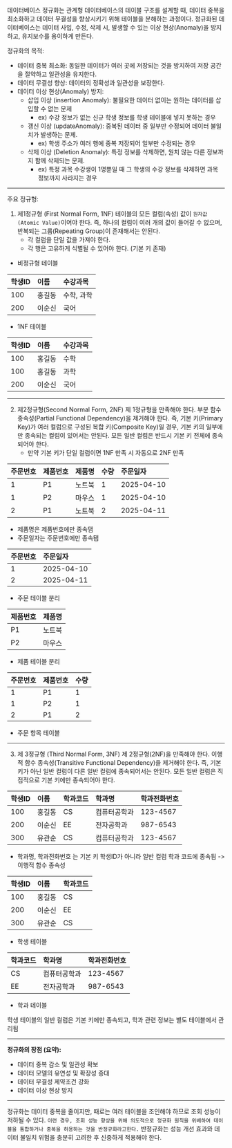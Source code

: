 데이터베이스 정규화는 관계형 데이터베이스의 테이블 구조를 설계할 때, 데이터 중복을 최소화하고 데이터 무결성을 향상시키기 위해 테이블을 분해하는 과정이다. 정규화된 데이터베이스는 데이터 사입, 수정, 삭제 시, 발생할 수 있는 이상 현상(Anomaly)을 방지하고, 유지보수를 용이하게 만든다. 

정규화의 목적:
- 데이터 중복 최소화: 동일한 데이터가 여러 곳에 저장되는 것을 방지하여 저장 공간을 절약하고 일관성을 유지한다. 
- 데이터 무결성 향상: 데이터의 정확성과 일관성을 보장한다. 
- 데이터 이상 현상(Anomaly) 방지:
	- 삽입 이상 (insertion Anomaly): 불필요한 데이터 없이는 원하는 데이터를 삽입할 수 없는 문제
		- ex) 수강 정보가 없는 신규 학생 정보를 학생 테이블에 넣지 못하는 경우 
	- 갱신 이상 (updateAnomaly): 중복된 데이터 중 일부만 수정되어 데이터 불일치가 발생하는 문제. 
		- ex) 학생 주소가 여러 행에 중복 저장되어 일부만 수정되는 경우
	- 삭제 이상 (Deletion Anomaly): 특정 정보를 삭제하면, 원치 않는 다른 정보까지 함께 삭제되는 문제.
		- ex) 특정 과목 수강생이 1명뿐일 때 그 학생의 수강 정보를 삭제하면 과목 정보까지 사라지는 경우 

----------------------------------------------------
주요 정규형:
1. 제1정규형 (First Normal Form, 1NF)
	테이블의 모든 컬럼(속성) 값이 `원자값(Atomic Value)`이어야 한다. 즉, 하나의 컬럼이 여러 개의 값이 들어갈 수 없으며, 반복되는 그룹(Repeating Group)이 존재해서는 안된다. 
	- 각 컬럼을 단일 값을 가져야 한다.
	- 각 행은 고유하게 식별될 수 있어야 한다. (기본 키 존재)


- 비정규형 테이블

| 학생ID | 이름  | 수강과목   |
| :--- | :-- | :----- |
| 100  | 홍길동 | 수학, 과학 |
| 200  | 이순신 | 국어     |

- 1NF 테이블

| 학생ID | 이름  | 수강과목 |
| :--- | :-- | :--- |
| 100  | 홍길동 | 수학   |
| 100  | 홍길동 | 과학   |
| 200  | 이순신 | 국어   |

----------------------------------------------------------------------

2. 제2정규형(Second Normal Form, 2NF)
	제 1정규형을 만족해야 한다. 
	부분 함수 종속성(Partial Functional Dependency)을 제거해야 한다. 즉, 기본 키(Primary Key)가 여러 컬럼으로 구성된 복합 키(Composite Key)일 경우, 기본 키의 일부에만 종속되는 컬럼이 있어서는 안된다. 모든 일반 컬럼은 반드시 기본 키 전체에 종속되어야 한다. 
	- 만약 기본 키가 단일 컬럼이면 1NF 만족 시 자동으로 2NF 만족

| 주문번호 | 제품번호 | 제품명 | 수량  | 주문일자       |
| :--- | :--- | :-- | :-- | :--------- |
| 1    | P1   | 노트북 | 1   | 2025-04-10 |
| 1    | P2   | 마우스 | 1   | 2025-04-10 |
| 2    | P1   | 노트북 | 2   | 2025-04-11 |
- 제품명은 제품번호에만 종속댐
- 주문일자는 주문번호에만 종속됌

| 주문번호 | 주문일자       |
| :--- | :--------- |
| 1    | 2025-04-10 |
| 2    | 2025-04-11 |
- 주문 테이블 분리

| 제품번호 | 제품명 |
| :--- | :-- |
| P1   | 노트북 |
| P2   | 마우스 |
- 제품 테이블 분리

| 주문번호 | 제품번호 | 수량  |
| :--- | :--- | :-- |
| 1    | P1   | 1   |
| 1    | P2   | 1   |
| 2    | P1   | 2   |
- 주문 항목 테이블 

---------------------------------------------------------------------

3. 제 3정규형 (Third Normal Form, 3NF)
	제 2정규형(2NF)을 만족해야 한다. 
	이행적 함수 종속성(Transitive Functional Dependency)을 제거해야 한다. 즉, 기본 키가 아닌 일반 컬럼이 다른 일반 컬럼에 종속되어서는 안된다. 모든 일반 컬럼은 직접적으로 기본 키에만 종속되어야 한다. 

| 학생ID | 이름  | 학과코드 | 학과명    | 학과전화번호   |
| :--- | :-- | :--- | :----- | :------- |
| 100  | 홍길동 | CS   | 컴퓨터공학과 | 123-4567 |
| 200  | 이순신 | EE   | 전자공학과  | 987-6543 |
| 300  | 유관순 | CS   | 컴퓨터공학과 | 123-4567 |

- 학과명, 학과전화번호 는 기본 키 학생ID가 아니라 일반 컬럼 학과 코드에 종속됨 -> 이행적 함수 종속성

| 학생ID | 이름  | 학과코드 |
| :--- | :-- | :--- |
| 100  | 홍길동 | CS   |
| 200  | 이순신 | EE   |
| 300  | 유관순 | CS   |
- 학생 테이블 

| 학과코드 | 학과명    | 학과전화번호   |
| :--- | :----- | :------- |
| CS   | 컴퓨터공학과 | 123-4567 |
| EE   | 전자공학과  | 987-6543 |
- 학과 테이블

학생 테이블의 일반 컬럼은 기본 키에만 종속되고, 학과 관련 정보는 별도 테이블에서 관리됨 

-------------------------------------------------------------------
**정규화의 장점 (요약):**

- 데이터 중복 감소 및 일관성 확보
- 데이터 모델의 유연성 및 확장성 증대
- 데이터 무결성 제약조건 강화
- 데이터 이상 현상 방지

------------------------------------------------------------------------

정규화는 데이터 중복을 줄이지만, 때로는 여러 테이블을 조인해야 하므로 조회 성능이 저하될 수 있다.
`이런 경우, 조회 성능 향상을 위해 의도적으로 정규화 원칙을 위배하여 테이블을 통합하거나 중복을 허용하는 것을 반정규화라고한다.` 반정규화는 성능 개선 효과와 데이터 불일치 위험을 충분히 고려한 후 신중하게 적용해야 한다. 
